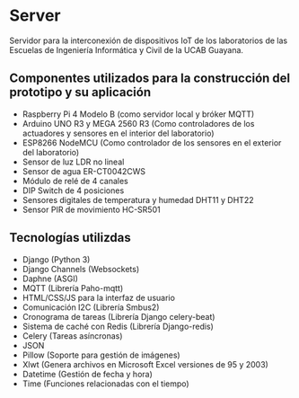 # Server
Servidor para la interconexión de dispositivos IoT de los laboratorios de las Escuelas de Ingeniería Informática y Civil de la UCAB Guayana.

## Componentes utilizados para la construcción del prototipo y su aplicación

- Raspberry Pi 4 Modelo B (como servidor local y bróker MQTT)
- Arduino UNO R3 y MEGA 2560 R3 (Como controladores de los actuadores y sensores en el interior del laboratorio)
- ESP8266 NodeMCU (Como controlador de los sensores en el exterior del laboratorio)
- Sensor de luz LDR no lineal
- Sensor de agua ER-CT0042CWS
- Módulo de relé de 4 canales
- DIP Switch de 4 posiciones
- Sensores digitales de temperatura y humedad DHT11 y DHT22
- Sensor PIR de movimiento HC-SR501

## Tecnologías utilizdas
- Django (Python 3)
- Django Channels (Websockets)
- Daphne (ASGI)
- MQTT (Librería Paho-mqtt)
- HTML/CSS/JS para la interfaz de usuario
- Comunicación I2C (Librería Smbus2)
- Cronograma de tareas (Librería Django celery-beat)
- Sistema de caché con Redis (Librería Django-redis)
- Celery (Tareas asíncronas)
- JSON
- Pillow (Soporte para gestión de imágenes)
- Xlwt (Genera archivos en Microsoft Excel versiones de 95 y 2003)
- Datetime (Gestión de fecha y hora)
- Time (Funciones relacionadas con el tiempo)
